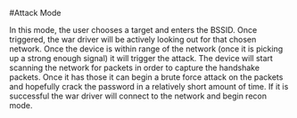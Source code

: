 #Attack Mode

In this mode, the user chooses a target and enters the BSSID. Once triggered, the war driver will
be actively looking out for that chosen network. Once the device is within range of the network
(once it is picking up a strong enough signal) it will trigger the attack. The device will 
start scanning the network for packets in order to capture the handshake packets. Once it has 
those it can begin a brute force attack on the packets and hopefully crack the password in a 
relatively short amount of time. If it is successful the war driver will connect to the network
and begin recon mode. 
